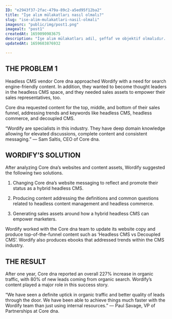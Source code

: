 ```yaml
---
ID: "e2943f37-2fac-479a-89c2-a5ed95f12ba2"
title: "İşe alım mülakatları nasıl olmalı?"
slug: "ise-alim-mulakatlari-nasil-olmali"
imagesrc: "public/img/post1.png"
imagealt: "post1"
createdAt: 1659090983675
description: "İşe alım mülakatları adil, şeffaf ve objektif olmalıdır. Mülakat süreci, işin gereksinimlerine uygun olarak yapılandırılmalı ve adayların yeteneklerini değerlendirmeye odaklanmalıdır. Ayrıca, adayların deneyimleri, becerileri ve uyumlarına odaklanarak doğru adayı seçmek için detaylı bir değerlendirme yapılmalıdır."
updatedAt: 1659603876932

---
```

## THE PROBLEM 1
Headless CMS vendor Core dna approached Wordify with a need for search engine-friendly content. In addition, they wanted to become thought leaders in the headless CMS space, and they needed sales assets to empower their sales representatives, too.

Core dna requested content for the top, middle, and bottom of their sales funnel, addressing trends and keywords like headless CMS, headless commerce, and decoupled CMS.

“Wordify are specialists in this industry. They have deep domain knowledge allowing for elevated discussions, complete content and consistent messaging.” — Sam Saltis, CEO of Core dna.

## WORDIFY’S SOLUTION
After analyzing Core dna’s websites and content assets, Wordify suggested the following two solutions.

1) Changing Core dna’s website messaging to reflect and promote their status as a hybrid headless CMS.

2) Producing content addressing the definitions and common questions related to headless content management and headless commerce.

3) Generating sales assets around how a hybrid headless CMS can empower marketers.

Wordify worked with the Core dna team to update its website copy and produce top-of-the-funnel content such as ‘Headless CMS vs Decoupled CMS’. Wordify also produces ebooks that addressed trends within the CMS industry.

## THE RESULT
After one year, Core dna reported an overall 227% increase in organic traffic, with 80% of new leads coming from organic search. Wordify’s content played a major role in this success story.

“We have seen a definite uptick in organic traffic and better quality of leads through the door. We have been able to achieve things much faster with the Wordify team than just using internal resources.” — Paul Savage, VP of Partnerships at Core dna.